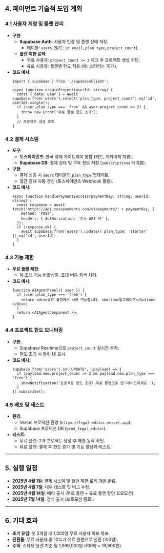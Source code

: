 
## 4. 페이먼트 기술적 도입 계획

### 4.1 사용자 계정 및 플랜 관리
- **구현**:
  - **Supabase Auth**: 사용자 인증 및 플랜 상태 저장.
    - 테이블: `users` (필드: `id`, `email`, `plan_type`, `project_count`).
  - **플랜 제한 로직**: 
    - 무료 사용자: `project_count <= 2` 체크 후 프로젝트 생성 차단.
    - 유료 사용자: 플랜별 한도 적용 (예: 스타터는 10개).
- **코드 예시**:
  ```tsx
  import { supabase } from './supabaseClient';

  async function createProject(userId: string) {
    const { data: user } = await supabase.from('users').select('plan_type, project_count').eq('id', userId).single();
    if (user.plan_type === 'free' && user.project_count >= 2) {
      throw new Error('무료 플랜 한도 초과');
    }
    // 프로젝트 생성 로직
  }
  ```

### 4.2 결제 시스템
- **도구**: 
  - **토스페이먼츠**: 한국 결제 게이트웨이 통합 (카드, 계좌이체 지원).
  - **Supabase DB**: 결제 상태 및 구독 정보 저장 (`subscriptions` 테이블).
- **구현**:
  - 결제 성공 시 `users` 테이블의 `plan_type` 업데이트.
  - 월간 결제 자동 갱신 (토스페이먼츠 Webhook 활용).
- **코드 예시**:
  ```tsx
  async function handlePaymentSuccess(paymentKey: string, userId: string) {
    const response = await fetch('https://api.tosspayments.com/v1/payments/' + paymentKey, {
      method: 'POST',
      headers: { Authorization: '토스 API 키' },
    });
    if (response.ok) {
      await supabase.from('users').update({ plan_type: 'starter' }).eq('id', userId);
    }
  }
  ```

### 4.3 기능 제한
- **무료 플랜 제한**:
  - 팀 초대 기능 비활성화: 초대 버튼 회색 처리.
- **코드 예시**:
  ```tsx
  function AIAgentPanel({ user }) {
    if (user.plan_type === 'free') {
      return <div>유료 플랜에서 사용 가능합니다. <button>업그레이드</button></div>;
    }
    return <AIAgentComponent />;
  }
  ```

### 4.4 프로젝트 한도 모니터링
- **구현**:
  - Supabase Realtime으로 `project_count` 실시간 추적.
  - 한도 초과 시 알림 UI 표시.
- **코드 예시**:
  ```tsx
  supabase.from('users').on('UPDATE', (payload) => {
    if (payload.new.project_count >= 2 && payload.new.plan_type === 'free') {
      showNotification('프로젝트 한도 초과! 유료 플랜으로 업그레이드하세요.');
    }
  }).subscribe();
  ```

### 4.5 배포 및 테스트
- **환경**: 
  - Vercel 프로덕션 환경 (`https://legal-editor.vercel.app`).
  - Supabase 프로덕션 DB (`prod_legal_editor`).
- **테스트**:
  - 무료 플랜: 2개 프로젝트 생성 후 제한 동작 확인.
  - 유료 플랜: 결제 후 한도 증가 및 기능 활성화 테스트.

---

## 5. 실행 일정
- **2025년 4월 1일**: 결제 시스템 및 플랜 제한 로직 개발 완료.
- **2025년 4월 7일**: 내부 테스트 및 버그 수정.
- **2025년 4월 14일**: 베타 출시 (무료 플랜 + 유료 플랜 할인 프로모션).
- **2025년 7월 14일**: 정식 출시 (프로모션 종료).

---

## 6. 기대 효과
- **초기 유입**: 첫 3개월 내 1,000명 무료 사용자 확보 목표.
- **전환율**: 무료 사용자 중 10%가 유료 플랜으로 전환 (100명).
- **수익**: 스타터 플랜 기준 월 1,990,000원 (100명 × 19,900원).

```
